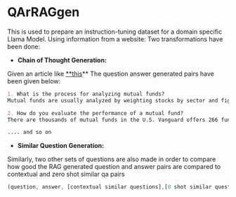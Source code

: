 # QArRAGgen
This is used to prepare an instruction-tuning dataset for a domain specific Llama Model. Using information from a website:
Two transformations have been done:

- **Chain of Thought Generation:**

Given an article like [**this](https://www.investopedia.com/articles/mutualfund/09/analyzing-mutual-fund-risk.asp)** The question answer generated pairs have been given below:

```markdown
1. What is the process for analyzing mutual funds?
Mutual funds are usually analyzed by weighting stocks by sector and figuring out how much management contributed to the portfolio.

2. How do you evaluate the performance of a mutual fund?
There are thousands of mutual funds in the U.S. Vanguard offers 266 funds, and its top 50 performers (by 10-year average returns) had an annual average return of 12.4%.

.... and so on
```

- **Similar Question Generation:**

Similarly, two other sets of questions are also made in order to compare how good the RAG generated question and answer pairs are compared to contextual and zero shot similar qa pairs

```jsx
(question, answer, [contextual similar questions],[0 shot similar questions])
```
